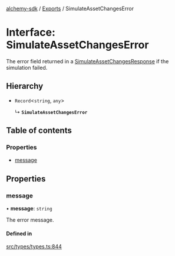 [alchemy-sdk](../README.md) / [Exports](../modules.md) / SimulateAssetChangesError

# Interface: SimulateAssetChangesError

The error field returned in a [SimulateAssetChangesResponse](SimulateAssetChangesResponse.md) if the
simulation failed.

## Hierarchy

- `Record`<`string`, `any`\>

  ↳ **`SimulateAssetChangesError`**

## Table of contents

### Properties

- [message](SimulateAssetChangesError.md#message)

## Properties

### message

• **message**: `string`

The error message.

#### Defined in

[src/types/types.ts:844](https://github.com/alchemyplatform/alchemy-sdk-js/blob/44aa50c/src/types/types.ts#L844)
